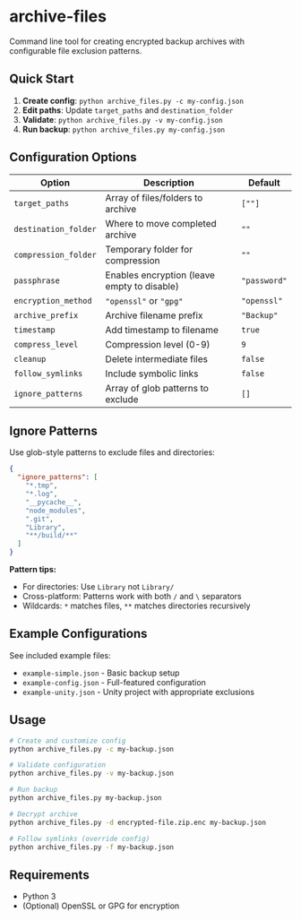 # archive-files

Command line tool for creating encrypted backup archives with configurable file exclusion patterns.

## Quick Start

1. **Create config**: `python archive_files.py -c my-config.json`
2. **Edit paths**: Update `target_paths` and `destination_folder`
3. **Validate**: `python archive_files.py -v my-config.json`
4. **Run backup**: `python archive_files.py my-config.json`

## Configuration Options

| Option | Description | Default |
|--------|-------------|---------|
| `target_paths` | Array of files/folders to archive | `[""]` |
| `destination_folder` | Where to move completed archive | `""` |
| `compression_folder` | Temporary folder for compression | `""` |
| `passphrase` | Enables encryption (leave empty to disable) | `"password"` |
| `encryption_method` | `"openssl"` or `"gpg"` | `"openssl"` |
| `archive_prefix` | Archive filename prefix | `"Backup"` |
| `timestamp` | Add timestamp to filename | `true` |
| `compress_level` | Compression level (0-9) | `9` |
| `cleanup` | Delete intermediate files | `false` |
| `follow_symlinks` | Include symbolic links | `false` |
| `ignore_patterns` | Array of glob patterns to exclude | `[]` |

## Ignore Patterns

Use glob-style patterns to exclude files and directories:

```json
{
  "ignore_patterns": [
    "*.tmp",
    "*.log",
    "__pycache__",
    "node_modules",
    ".git",
    "Library",
    "**/build/**"
  ]
}
```

**Pattern tips:**
- For directories: Use `Library` not `Library/`
- Cross-platform: Patterns work with both `/` and `\` separators
- Wildcards: `*` matches files, `**` matches directories recursively

## Example Configurations

See included example files:
- `example-simple.json` - Basic backup setup
- `example-config.json` - Full-featured configuration
- `example-unity.json` - Unity project with appropriate exclusions

## Usage

```bash
# Create and customize config
python archive_files.py -c my-backup.json

# Validate configuration
python archive_files.py -v my-backup.json

# Run backup
python archive_files.py my-backup.json

# Decrypt archive
python archive_files.py -d encrypted-file.zip.enc my-backup.json

# Follow symlinks (override config)
python archive_files.py -f my-backup.json
```

## Requirements

- Python 3
- (Optional) OpenSSL or GPG for encryption
